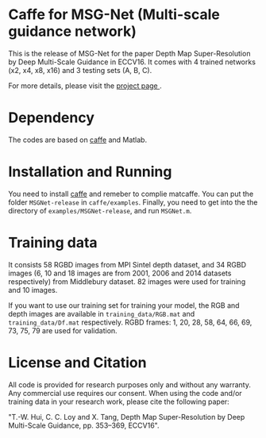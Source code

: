 # Caffe for MSG-Net (Multi-scale guidance network)
This is the release of MSG-Net for the paper Depth Map Super-Resolution by Deep Multi-Scale Guidance in ECCV16. It comes with 4 trained networks (x2, x4, x8, x16) and 3 testing sets (A, B, C).

For more details, please visit the <a href="http://mmlab.ie.cuhk.edu.hk/projects/guidance_SR_depth.html">project page </a>.

# Dependency
The codes are based on <a href="https://github.com/BVLC/caffe">caffe</a> and Matlab.

# Installation and Running
You need to install <a href="https://github.com/BVLC/caffe">caffe</a> and remeber to complie matcaffe. You can put the folder <code>MSGNet-release</code> in <code>caffe/examples</code>. Finally, you need to get into the the directory of <code>examples/MSGNet-release</code>, and run <code>MSGNet.m</code>. </li>

# Training data
It consists 58 RGBD images from MPI Sintel depth dataset, and 34 RGBD images (6, 10 and 18 images are from 2001, 2006 and 2014 datasets respectively) from Middlebury dataset. 82 images were used for training and 10 images.

If you want to use our training set for training your model, the RGB and depth images are available in <code>training_data/RGB.mat</code> and <code>training_data/Df.mat</code> respectively. RGBD frames: 1, 20, 28, 58, 64, 66, 69, 73, 75, 79 are used for validation.

# License and Citation
All code is provided for research purposes only and without any warranty. Any commercial use requires our consent. When using the code and/or training data in your research work, please cite the following paper:

"T.-W. Hui, C. C. Loy and X. Tang, Depth Map Super-Resolution by Deep Multi-Scale Guidance, pp. 353–369, ECCV16".
